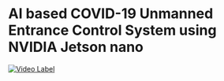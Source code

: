 # AI based COVID-19 Unmanned Entrance Control System using NVIDIA Jetson nano

[![Video Label](http://img.youtube.com/vi/INJaqVwoJR4/0.jpg)](https://youtu.be/INJaqVwoJR4)
